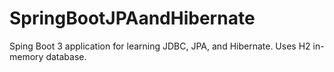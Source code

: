# SpringBootJPAandHibernate
Sping Boot 3 application for learning JDBC, JPA, and Hibernate. Uses H2 in-memory database.
